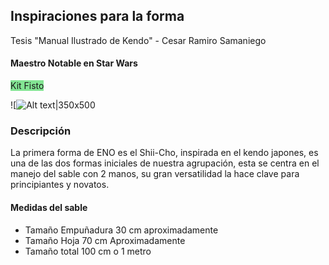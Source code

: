 ## Inspiraciones para la forma

Tesis "Manual Ilustrado de Kendo" - Cesar Ramiro Samaniego

#### Maestro Notable en Star Wars

<span style="background:rgba(0, 235, 0, 0.2)"><span style="background:rgba(3, 135, 102, 0.2)"><span style="background:rgba(0, 235, 0, 0.2)">Kit Fisto</span></span></span>

![![Alt text|350x500](kit-fisto.png)

### Descripción

La primera forma de ENO es el Shii-Cho, inspirada en el kendo japones, es una de las dos formas iniciales de nuestra agrupación, esta se centra en el manejo del sable con 2 manos, su gran versatilidad la hace clave para principiantes y novatos.

#### Medidas del sable

- Tamaño Empuñadura 30 cm aproximadamente
- Tamaño Hoja 70 cm Aproximadamente
- Tamaño total 100 cm o 1 metro
